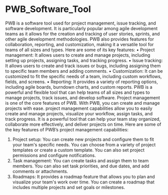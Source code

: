 # PWB_Software_Tool

PWB is a software tool used for project management, issue tracking, and software development.
It is particularly popular among agile development teams as it allows for the creation and tracking
of user stories, sprints, and other agile development methodologies. PWB also provides features
for collaboration, reporting, and customization, making it a versatile tool for teams of all sizes and
types. Here are some of its key features:
• Project management: It allows users to create and manage projects, including setting up
projects, assigning tasks, and tracking progress.
• Issue tracking: It allows users to create and track issues or bugs, including assigning them
to specific team members and adding comments.
• Customization: It can be customized to fit the specific needs of a team, including custom
workflows, fields, and screens.
• Reporting: It provides a variety of reporting options, including agile boards, burndown
charts, and custom reports.
PWB is a powerful and flexible tool that can help teams of all sizes and types to manage projects,
track issues, and develop software. Project management is one of the core features of PWB. With
PWB, you can create and manage projects with ease. project management capabilities allow you
to easily create and manage projects, visualize your workflow, assign tasks, and track progress. It
is a powerful tool that can help your team stay organized, collaborate more effectively, and deliver
projects on time. Here are some of the key features of PWB’s project management capabilities:
1. Project setup: You can create new projects and configure them to fit your team's specific
needs. You can choose from a variety of project templates or create a custom template.
You can also set project permissions and configure notifications.
2. Task management: You can create tasks and assign them to team members. You can also
set task priorities, and due dates, and add comments or attachments.
3. Roadmaps: It provides a roadmap feature that allows you to plan and visualize your team's
work over time. You can create a roadmap that includes multiple projects and set goals or
milestones.
